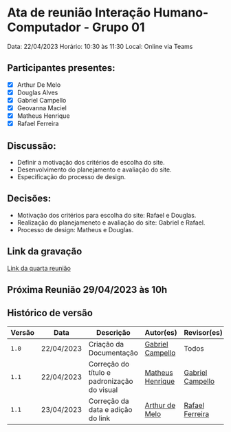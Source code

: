 # Ata de reunião Interação Humano-Computador - Grupo 01

Data: 22/04/2023
Horário: 10:30 às 11:30
Local: Online via Teams

## Participantes presentes:

- [x] Arthur De Melo
- [x] Douglas Alves
- [x] Gabriel Campello
- [x] Geovanna Maciel
- [x] Matheus Henrique
- [x] Rafael Ferreira

## Discussão:

- Definir a motivação dos critérios de escolha do site.
- Desenvolvimento do planejamento e avaliação do site.
- Especificação do processo de design.

## Decisões:

- Motivação dos critérios para escolha do site: Rafael e Douglas.
- Realização do planejameneto e avaliação do site: Gabriel e Rafael.
- Processo de design: Matheus e Douglas.

## Link da gravação

[Link da quarta reunião](https://unbbr.sharepoint.com/sites/REQeIHC-Grupo1/Documentos%20Compartilhados/IHC/Recordings/IHC-20230422_111421-Meeting%20Recording.mp4?web=1)

## Próxima Reunião 29/04/2023 às 10h

## Histórico de versão

| Versão |    Data    |                  Descrição                  |                    Autor(es)                     |                 Revisor(es)                 |
| ------ | ---------- | ------------------------------------------- | ------------------------------------------------ | ------------------------------------------- |
| `1.0`  | 22/04/2023 |           Criação da Documentação           |   [Gabriel Campello](https://github.com/G16C)    |                    Todos                    |
| `1.1`  | 22/04/2023 | Correção do título e padronização do visual | [Matheus Henrique](https://github.com/mathonaut) | [Gabriel Campello](https://github.com/G16C) |
| `1.1`  | 23/04/2023 | Correção da data e adição do link | [Arthur de Melo](https://github.com/arthurmlv) | [Rafael Ferreira](https://github.com/RafaelCLG0) |

